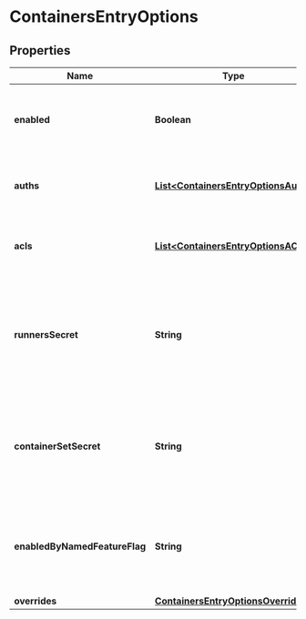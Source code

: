 # ContainersEntryOptions

## Properties
Name | Type | Description | Notes
------------ | ------------- | ------------- | -------------
**enabled** | **Boolean** | Whether this allocation is active and should be created. | 
**auths** | [**List&lt;ContainersEntryOptionsAuth&gt;**](ContainersEntryOptionsAuth.md) | ZooKeeper Auths associated with this allocation | 
**acls** | [**List&lt;ContainersEntryOptionsACL&gt;**](ContainersEntryOptionsACL.md) | ZooKeeper ACLs associated with this allocation | 
**runnersSecret** | **String** | Secret shared between the runners that have containers in this container set allocated. |  [optional]
**containerSetSecret** | **String** | Secret shared between the containers that are part of this container set. |  [optional]
**enabledByNamedFeatureFlag** | **String** | A named feature flag to check whether this container is enabled or not  |  [optional]
**overrides** | [**ContainersEntryOptionsOverrides**](ContainersEntryOptionsOverrides.md) |  |  [optional]
